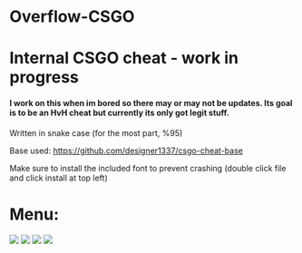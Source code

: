 # Overflow-CSGO
# Internal CSGO cheat - work in progress
#### I work on this when im bored so there may or may not be updates. Its goal is to be an HvH cheat but currently its only got legit stuff.

Written in snake case (for the most part, %95)

Base used:
https://github.com/designer1337/csgo-cheat-base

Make sure to install the included font to prevent crashing (double click file and click install at top left)
# Menu:

<img src="https://i.gyazo.com/18b0c42303aeec8135d76dad8ab2cff7.png"/>  
<img src="https://i.gyazo.com/f9209b56735f3e4bb6a07ff79a99c776.png"/> 
<img src="https://i.gyazo.com/50cf6c312ed1d2bf13e3943b3016c68d.png"/> 
<img src="https://i.gyazo.com/4012d58a4fa41edf00a308a8a4c8cc3f.png"/> 

